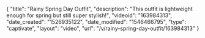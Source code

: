 {
    "title": "Rainy Spring Day Outfit",
    "description": "This outfit is lightweight enough for spring but still super stylish!",
    "videoid": "163984313",
    "date_created": "1526935122",
    "date_modified": "1546466795",
    "type": "captivate",
    "layout": "video",
    "url": "\/v\/rainy-spring-day-outfit\/163984313"
}